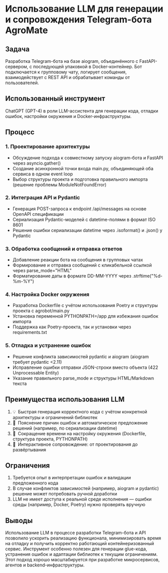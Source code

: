# Использование LLM для генерации и сопровождения Telegram-бота AgroMate

## Задача

Разработка Telegram-бота на базе aiogram, объединённого с FastAPI-сервером, с последующей упаковкой в Docker-контейнер. Бот подключается к групповому чату, логирует сообщения, взаимодействует с REST API и обрабатывает команды от пользователей.

## Использованный инструмент

ChatGPT (GPT-4) в роли LLM-ассистента для генерации кода, отладки ошибок, настройки окружения и Docker-инфраструктуры.

## Процесс

### 1. Проектирование архитектуры
- Обсуждение подхода к совместному запуску aiogram-бота и FastAPI через asyncio.gather()
- Создание асинхронной точки входа main.py, объединяющей оба сервиса в одном event loop
- Выбор структуры проекта и подготовка правильного импорта (решение проблемы ModuleNotFoundError)

### 2. Интеграция API и Pydantic
- Генерация POST-запроса к endpoint /api/messages на основе OpenAPI спецификации
- Сериализация Pydantic-моделей с datetime-полями в формат ISO 8601
- Решение ошибки сериализации datetime через .isoformat() и .json() у Pydantic

### 3. Обработка сообщений и отправка ответов
- Добавление реакции бота на сообщения в групповых чатах
- Формирование и отправка сообщений с кликабельной ссылкой через parse_mode="HTML"
- Форматирование даты в формате DD-MM-YYYY через .strftime("%d-%m-%Y")

### 4. Настройка Docker окружения
- Разработка Dockerfile с учётом использования Poetry и структуры проекта с agrobot/main.py
- Установка переменной PYTHONPATH=/app для избежания ошибок импорта
- Поддержка как Poetry-проекта, так и установки через requirements.txt

### 5. Отладка и устранение ошибок
- Решение конфликта зависимостей pydantic и aiogram (aiogram требует pydantic <2.11)
- Исправление ошибки отправки JSON-строки вместо объекта (422 Unprocessable Entity)
- Указание правильного parse_mode и структуры HTML/Markdown текста

## Преимущества использования LLM

1. 💡 Быстрая генерация корректного кода с учётом конкретной архитектуры и ограничений библиотек
2. 🧠 Пояснение причин ошибок и автоматическое предложение решений (например, по сериализации datetime)
3. 🚀 Сокращение времени на настройку окружения (Dockerfile, структура проекта, PYTHONPATH)
4. 🤝 Интерактивное сопровождение: от проектирования до развёртывания

## Ограничения

1. Требуется опыт в интерпретации ошибок и валидации предложенного кода
2. В случае конфликтов зависимостей (например, aiogram и pydantic) решение может потребовать ручной доработки
3. LLM не имеет доступа к реальной среде исполнения — ошибки среды (например, Docker, Poetry) нужно проверять вручную

## Выводы

Использование LLM в процессе разработки Telegram-бота и API позволило ускорить реализацию функционала, минимизировать время на отладку и получить корректно работающий контейнеризованный сервис. Инструмент особенно полезен для генерации glue-кода, устранения ошибок и адаптации библиотек к текущим ограничениям. Этот подход хорошо масштабируется при разработке микросервисов, агентов и backend-инфраструктуры.
